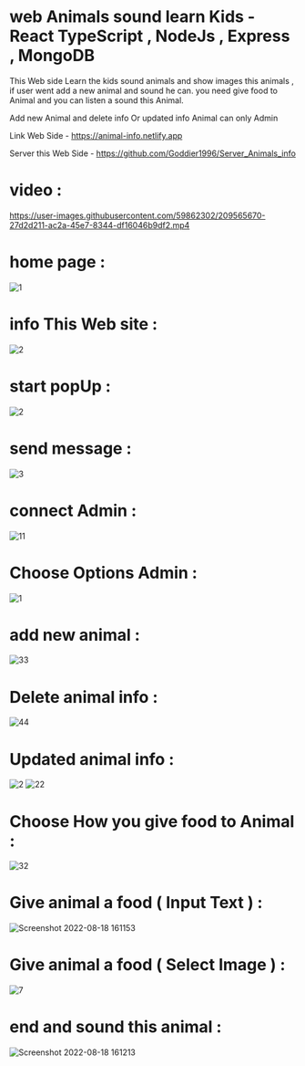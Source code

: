 # web Animals sound learn Kids - React TypeScript , NodeJs , Express , MongoDB
 
This Web side Learn the kids sound animals and show images this animals , if user went add a new animal and sound he can.
you need give food to Animal and you can listen a sound this Animal.

Add new Animal and delete info Or updated info Animal can only Admin
  
Link Web Side - https://animal-info.netlify.app

Server this Web Side - https://github.com/Goddier1996/Server_Animals_info 
  
      
# video : 
 
https://user-images.githubusercontent.com/59862302/209565670-27d2d211-ac2a-45e7-8344-df16046b9df2.mp4


# home page :

![1](https://user-images.githubusercontent.com/59862302/209565679-81ab2552-bfa9-45e7-b83a-8f134eb87641.jpg)


# info This Web site :
 
![2](https://user-images.githubusercontent.com/59862302/209565714-bddd054e-8669-4ce8-9e63-4257c29177f6.jpg)


# start popUp :

![2](https://user-images.githubusercontent.com/59862302/199490995-fdc3eeab-539a-47f5-bf2e-218f8a7123a1.jpg)

# send message :
![3](https://user-images.githubusercontent.com/59862302/199491064-75b0a33c-704f-414a-a144-43c6d807a082.jpg)


# connect Admin :

![11](https://user-images.githubusercontent.com/59862302/199490636-f5c658b9-5da3-4c20-8886-31bbb672a9ae.jpg)


# Choose Options Admin :

![1](https://user-images.githubusercontent.com/59862302/199711704-a75602e1-6985-42b8-9c65-a30d301dc833.jpg)


# add new animal :

![33](https://user-images.githubusercontent.com/59862302/199490436-4aff50e3-876d-4a79-8345-79709a063418.jpg)


# Delete animal info :

![44](https://user-images.githubusercontent.com/59862302/199490534-aa133456-105f-42fc-b255-bad0fb5f61a4.jpg)


# Updated animal info :
![2](https://user-images.githubusercontent.com/59862302/199711601-b02c4801-77ba-4f6b-a691-d23be72972a8.jpg)
![22](https://user-images.githubusercontent.com/59862302/199711609-fd3514bf-0998-45ae-82c4-7bc5e0a468bd.jpg)


# Choose How you give food to Animal :
![32](https://user-images.githubusercontent.com/59862302/199492313-686ff685-c819-4e4d-84d6-1bbe6a1f44d2.jpg)


# Give animal a food ( Input Text ) :

![Screenshot 2022-08-18 161153](https://user-images.githubusercontent.com/59862302/185404150-86f69298-df43-4090-a848-505b67dad490.jpg)


# Give animal a food ( Select Image ) :

![7](https://user-images.githubusercontent.com/59862302/199491849-ea35f508-487a-4265-bd4c-9f9401a1089d.jpg)

# end and sound this animal :

![Screenshot 2022-08-18 161213](https://user-images.githubusercontent.com/59862302/185404289-7b618878-6f5e-44ca-ad2f-d28b8c5abc34.jpg)



